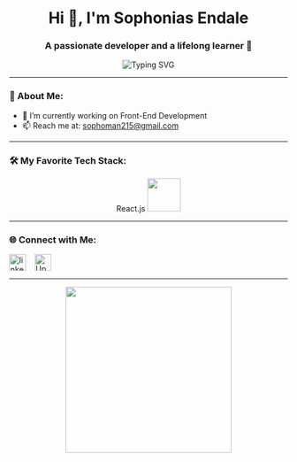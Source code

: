 <h1 align="center">Hi 👋, I'm Sophonias Endale</h1>
<h3 align="center">A passionate developer and a lifelong learner 🚀</h3>

<p align="center">
  <img src="https://readme-typing-svg.herokuapp.com?font=Fira+Code&size=24&pause=500&color=58A6FF&center=true&vCenter=true&width=600&lines=👨‍💻+Welcome+to+my+GitHub!;🌱+Learning+new+skills+daily;🚀+Building+cool+projects" alt="Typing SVG" />
</p>


---

### 💫 About Me:
- 🔭 I’m currently working on Front-End Development
- 📫 Reach me at: sophoman215@gmail.com

---

### 🛠️ My Favorite Tech Stack:
<p align="center">
  React.js
  <img src="https://cdn.jsdelivr.net/gh/devicons/devicon/icons/react/react-original.svg" width="60" height="60"/>
</p>

---

### 🌐 Connect with Me:
<p align="left">
  <a href="https://www.linkedin.com/in/sophonias-endale-36b28617a/" target="blank"><img align="center" src="https://cdn.jsdelivr.net/gh/devicons/devicon/icons/linkedin/linkedin-original.svg" alt="linkedin" height="30" width="30" /></a>
      &nbsp;&nbsp;
  <a href="https://www.upwork.com/freelancers/~your_upwork_profile_id" target="blank">
    <img align="center" src="https://img.icons8.com/ios-filled/50/6FDA44/upwork.png" alt="Upwork" height="30" width="30"/>
  </a>
</p>

---

<p align="center">
  <img src="https://media.giphy.com/media/qgQUggAC3Pfv687qPC/giphy.gif" width="300" />
</p>
